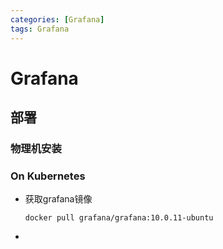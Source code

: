 ```yaml
---
categories: [Grafana]
tags: Grafana
---
```


# Grafana

## 部署
### 物理机安装
### On Kubernetes
- 获取grafana镜像
  ```shell
  docker pull grafana/grafana:10.0.11-ubuntu
  ```
- 


 

 
